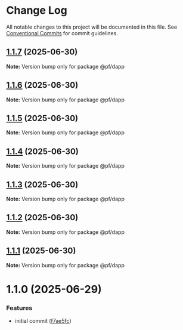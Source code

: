 # Change Log

All notable changes to this project will be documented in this file.
See [Conventional Commits](https://conventionalcommits.org) for commit guidelines.

## [1.1.7](https://github.com/RicardoPang/pf-ai-monorepo/compare/@pf/dapp@1.1.0...@pf/dapp@1.1.7) (2025-06-30)

**Note:** Version bump only for package @pf/dapp

## [1.1.6](https://github.com/RicardoPang/pf-ai-monorepo/compare/@pf/dapp@1.1.0...@pf/dapp@1.1.6) (2025-06-30)

**Note:** Version bump only for package @pf/dapp

## [1.1.5](https://github.com/RicardoPang/pf-ai-monorepo/compare/@pf/dapp@1.1.0...@pf/dapp@1.1.5) (2025-06-30)

**Note:** Version bump only for package @pf/dapp

## [1.1.4](https://github.com/RicardoPang/pf-ai-monorepo/compare/@pf/dapp@1.1.0...@pf/dapp@1.1.4) (2025-06-30)

**Note:** Version bump only for package @pf/dapp

## [1.1.3](https://github.com/RicardoPang/pf-ai-monorepo/compare/@pf/dapp@1.1.0...@pf/dapp@1.1.3) (2025-06-30)

**Note:** Version bump only for package @pf/dapp

## [1.1.2](https://github.com/RicardoPang/pf-ai-monorepo/compare/@pf/dapp@1.1.0...@pf/dapp@1.1.2) (2025-06-30)

**Note:** Version bump only for package @pf/dapp

## [1.1.1](https://github.com/RicardoPang/pf-ai-monorepo/compare/@pf/dapp@1.1.0...@pf/dapp@1.1.1) (2025-06-30)

**Note:** Version bump only for package @pf/dapp

# 1.1.0 (2025-06-29)

### Features

- initial commit ([f7ae5fc](https://github.com/RicardoPang/pf-ai-monorepo/commit/f7ae5fceb798194ccf81f7999d07f181004f0443))
